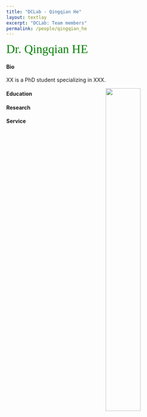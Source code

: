 ```yaml
---
title: "DCLab - Qingqian He"
layout: textlay
excerpt: "DCLab: Team members"
permalink: /people/qingqian_he
---
```


<font size="6"
face="verdana"
color="green"> 
Dr. Qingqian HE<br> 
</font>

#### Bio

XX is a PhD student specializing in XXX.

<figure>
   <img src="{{ site.url }}{{ site.baseurl }}/images/logopic/sss.jpeg" style="width: 47%; float: right; border: 10px">
</figure>

#### Education

#### Research

#### Service 


